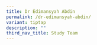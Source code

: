 ```yaml
---
title: Dr Edimansyah Abdin
permalink: /dr-edimansyah-abdin/
variant: tiptap
description: ""
third_nav_title: Study Team
---
```

